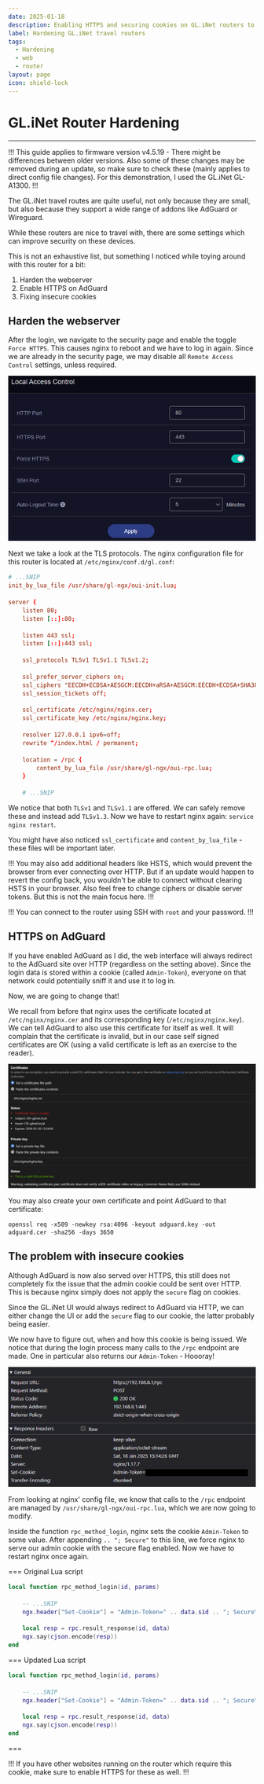 ```yaml
---
date: 2025-01-18
description: Enabling HTTPS and securing cookies on GL.iNet routers to ensure no sensitive data is being transmitted over insecure channels.
label: Hardening GL.iNet travel routers
tags:
  - Hardening
  - web
  - router
layout: page
icon: shield-lock
---
```


# GL.iNet Router Hardening
---
!!!
This guide applies to firmware version v4.5.19 - There might be differences between older versions. Also some of these changes may be removed during an update, so make sure to check these (mainly applies to direct config file changes). For this demonstration, I used the GL.iNet GL-A1300.
!!!

The GL.iNet travel routes are quite useful, not only because they are small, but also because they support a wide range of addons like AdGuard or Wireguard. 

While these routers are nice to travel with, there are some settings which can improve security on these devices.

This is not an exhaustive list, but something I noticed while toying around with this router for a bit:
1. Harden the webserver
2. Enable HTTPS on AdGuard
3. Fixing insecure cookies

## Harden the webserver
After the login, we navigate to the security page and enable the toggle `Force HTTPS`. This causes nginx to reboot and we have to log in again. Since we are already in the security page, we may disable all `Remote Access Control` settings, unless required.

![Forcing HTTPS](../assets/glinet_force_https.png)

Next we take a look at the TLS protocols. The nginx configuration file for this router is located at `/etc/nginx/conf.d/gl.conf`:

```conf #11 ./gl.conf
# ...SNIP
init_by_lua_file /usr/share/gl-ngx/oui-init.lua;

server {
	listen 80;
    listen [::]:80;
    
    listen 443 ssl;
    listen [::]:443 ssl;
    
    ssl_protocols TLSv1 TLSv1.1 TLSv1.2;
    
    ssl_prefer_server_ciphers on;
    ssl_ciphers "EECDH+ECDSA+AESGCM:EECDH+aRSA+AESGCM:EECDH+ECDSA+SHA384:EECDH+ECDSA+SHA256:EECDH+aRSA+SHA384:EECDH+aRSA+SHA256:EECDH:DHE+AESGCM:DHE:!
    ssl_session_tickets off;
    
    ssl_certificate /etc/nginx/nginx.cer;
    ssl_certificate_key /etc/nginx/nginx.key;
    
    resolver 127.0.0.1 ipv6=off;
    rewrite ^/index.html / permanent;
    
    location = /rpc {
        content_by_lua_file /usr/share/gl-ngx/oui-rpc.lua;
    }
	
	# ...SNIP
```

We notice that both `TLSv1` and `TLSv1.1` are offered. We can safely remove these and instead add `TLSv1.3`. Now we have to restart nginx again: `service nginx restart`.

You might have also noticed `ssl_certificate` and `content_by_lua_file` - these files will be important later.

!!!
You may also add additional headers like HSTS, which would prevent the browser from ever connecting over HTTP. But if an update would happen to revert the config back, you wouldn't be able to connect without clearing HSTS in your browser. Also feel free to change ciphers or disable server tokens. But this is not the main focus here.
!!!

!!!
You can connect to the router using SSH with `root` and your password.
!!!

## HTTPS on AdGuard

If you have enabled AdGuard as I did, the web interface will always redirect to the AdGuard site over HTTP (regardless on the setting above). Since the login data is stored within a cookie (called `Admin-Token`), everyone on that network could potentially sniff it and use it to log in.

Now, we are going to change that!

We recall from before that nginx uses the certificate located at `/etc/nginx/nginx.cer` and its corresponding key (`/etc/nginx/nginx.key`). We can tell AdGuard to also use this certificate for itself as well. It will complain that the certificate is invalid, but in our case self signed certificates are OK (using a valid certificate is left as an exercise to the reader).

![Importing certificates](../assets/glinet_adguard_certificates.png)

You may also create your own certificate and point AdGuard to that certificate:

```shell
openssl req -x509 -newkey rsa:4096 -keyout adguard.key -out adguard.cer -sha256 -days 3650
```

## The problem with insecure cookies
Although AdGuard is now also served over HTTPS, this still does not completely fix the issue that the admin cookie could be sent over HTTP. This is because nginx simply does not apply the `secure` flag on cookies.

Since the GL.iNet UI would always redirect to AdGuard via HTTP, we can either change the UI or add the `secure` flag to our cookie, the latter probably being easier. 

We now have to figure out, when and how this cookie is being issued. We notice that during the login process many calls to the `/rpc` endpoint are made. One in particular also returns our `Admin-Token` - Hoooray!

![Issued admin cookie](../assets/glinet_capture_login.png)

From looking at nginx' config file, we know that calls to the `/rpc` endpoint are managed by `/usr/share/gl-ngx/oui-rpc.lua`, which we are now going to modify.

Inside the function `rpc_method_login`, nginx sets the cookie `Admin-Token` to some value. After appending `.. "; Secure"` to this line, we force nginx to serve our admin cookie with the secure flag enabled. Now we have to restart nginx once again.

=== Original Lua script
```lua #4
local function rpc_method_login(id, params)
	
    -- ...SNIP
    ngx.header["Set-Cookie"] = "Admin-Token=" .. data.sid .. "; Secure"
    
    local resp = rpc.result_response(id, data)
    ngx.say(cjson.encode(resp))
end
```
=== Updated Lua script
```lua #4
local function rpc_method_login(id, params)
	
    -- ...SNIP
    ngx.header["Set-Cookie"] = "Admin-Token=" .. data.sid .. "; Secure"
    
    local resp = rpc.result_response(id, data)
    ngx.say(cjson.encode(resp))
end
```
===

!!!
If you have other websites running on the router which require this cookie, make sure to enable HTTPS for these as well.
!!!